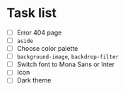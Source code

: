 # Task list

- [ ] Error 404 page
- [ ] `aside`
- [ ] Choose color palette
- [ ] `background-image`, `backdrop-filter`
- [ ] Switch font to Mona Sans or Inter
- [ ] Icon
- [ ] Dark theme
